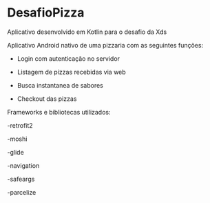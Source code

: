 # DesafioPizza

Aplicativo desenvolvido em Kotlin para o desafio da Xds

Aplicativo Android nativo de uma pizzaria com as seguintes funções:

- Login com autenticação no servidor

- Listagem de pizzas recebidas via web

- Busca instantanea de sabores

- Checkout das pizzas

Frameworks e bibliotecas utilizados:

-retrofit2

-moshi

-glide

-navigation

-safeargs

-parcelize


